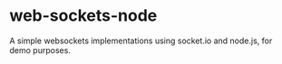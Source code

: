 # web-sockets-node

A simple websockets implementations using socket.io and node.js, for demo purposes. 
